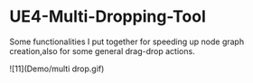 # UE4-Multi-Dropping-Tool
Some functionalities I put together for speeding up node graph creation,also for some general drag-drop actions.  

![11](Demo/multi drop.gif)
